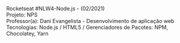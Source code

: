 Rocketseat  #NLW4-Node.js - (02/2021)<br>
Projeto: NPS<br>
Professor(a): Dani Evangelista - Desenvolvimento de aplicação web
Tecnologias: Node.js / HTML5 / 
Gerenciadores de Pacotes: NPM, Chocolatey, Yarn